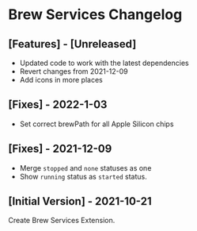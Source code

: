 # Brew Services Changelog

## [Features] - [Unreleased]

- Updated code to work with the latest dependencies
- Revert changes from 2021-12-09
- Add icons in more places

## [Fixes] - 2022-1-03

- Set correct brewPath for all Apple Silicon chips

## [Fixes] - 2021-12-09

- Merge `stopped` and `none` statuses as one
- Show `running` status as `started` status.

## [Initial Version] - 2021-10-21

Create Brew Services Extension.
